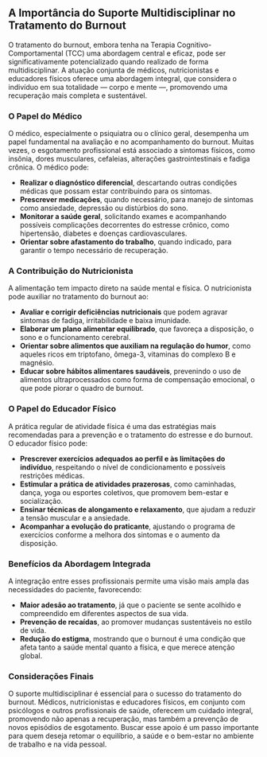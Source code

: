 ## A Importância do Suporte Multidisciplinar no Tratamento do Burnout

O tratamento do burnout, embora tenha na Terapia Cognitivo-Comportamental (TCC) uma abordagem central e eficaz, pode ser significativamente potencializado quando realizado de forma multidisciplinar. A atuação conjunta de médicos, nutricionistas e educadores físicos oferece uma abordagem integral, que considera o indivíduo em sua totalidade — corpo e mente —, promovendo uma recuperação mais completa e sustentável.

### O Papel do Médico

O médico, especialmente o psiquiatra ou o clínico geral, desempenha um papel fundamental na avaliação e no acompanhamento do burnout. Muitas vezes, o esgotamento profissional está associado a sintomas físicos, como insônia, dores musculares, cefaleias, alterações gastrointestinais e fadiga crônica. O médico pode:

- **Realizar o diagnóstico diferencial**, descartando outras condições médicas que possam estar contribuindo para os sintomas.
- **Prescrever medicações**, quando necessário, para manejo de sintomas como ansiedade, depressão ou distúrbios do sono.
- **Monitorar a saúde geral**, solicitando exames e acompanhando possíveis complicações decorrentes do estresse crônico, como hipertensão, diabetes e doenças cardiovasculares.
- **Orientar sobre afastamento do trabalho**, quando indicado, para garantir o tempo necessário de recuperação.

### A Contribuição do Nutricionista

A alimentação tem impacto direto na saúde mental e física. O nutricionista pode auxiliar no tratamento do burnout ao:

- **Avaliar e corrigir deficiências nutricionais** que podem agravar sintomas de fadiga, irritabilidade e baixa imunidade.
- **Elaborar um plano alimentar equilibrado**, que favoreça a disposição, o sono e o funcionamento cerebral.
- **Orientar sobre alimentos que auxiliam na regulação do humor**, como aqueles ricos em triptofano, ômega-3, vitaminas do complexo B e magnésio.
- **Educar sobre hábitos alimentares saudáveis**, prevenindo o uso de alimentos ultraprocessados como forma de compensação emocional, o que pode piorar o quadro de burnout.

### O Papel do Educador Físico

A prática regular de atividade física é uma das estratégias mais recomendadas para a prevenção e o tratamento do estresse e do burnout. O educador físico pode:

- **Prescrever exercícios adequados ao perfil e às limitações do indivíduo**, respeitando o nível de condicionamento e possíveis restrições médicas.
- **Estimular a prática de atividades prazerosas**, como caminhadas, dança, yoga ou esportes coletivos, que promovem bem-estar e socialização.
- **Ensinar técnicas de alongamento e relaxamento**, que ajudam a reduzir a tensão muscular e a ansiedade.
- **Acompanhar a evolução do praticante**, ajustando o programa de exercícios conforme a melhora dos sintomas e o aumento da disposição.

### Benefícios da Abordagem Integrada

A integração entre esses profissionais permite uma visão mais ampla das necessidades do paciente, favorecendo:

- **Maior adesão ao tratamento**, já que o paciente se sente acolhido e compreendido em diferentes aspectos de sua vida.
- **Prevenção de recaídas**, ao promover mudanças sustentáveis no estilo de vida.
- **Redução do estigma**, mostrando que o burnout é uma condição que afeta tanto a saúde mental quanto a física, e que merece atenção global.

### Considerações Finais

O suporte multidisciplinar é essencial para o sucesso do tratamento do burnout. Médicos, nutricionistas e educadores físicos, em conjunto com psicólogos e outros profissionais de saúde, oferecem um cuidado integral, promovendo não apenas a recuperação, mas também a prevenção de novos episódios de esgotamento. Buscar esse apoio é um passo importante para quem deseja retomar o equilíbrio, a saúde e o bem-estar no ambiente de trabalho e na vida pessoal.